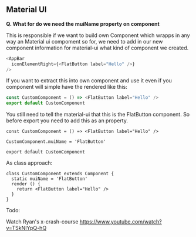 ## Material UI

**Q. What for do we need the muiName property on component**

This is responsible if we want to build own Component which wrapps in any way an Material ui compoment so for, we need to add in our new component information for material-ui what kind of component we created.

```javascript
<AppBar
  iconElementRight={<FlatButton label="Hello" />}
/>
```

If you want to extract this into own component and use it even if you component will simple have the <FlatButton> rendered like this:

```javascript
const CustomComponent = () => <FlatButton label="Hello" />
export default CustomComponent
```

You still need to tell the material-ui that this is the FlatButton component. So before export you need to add this as an property.

```
const CustomComponent = () => <FlatButton label="Hello" />

CustomComponent.muiName = 'FlatButton'

export default CustomComponent
```

As class approach:
```
class CustomComponent extends Component {
  static muiName = 'FlatButton'
  render () {
    return <FlatButton label="Hello" />
  }
}
```

Todo:

Watch Ryan's x-crash-course https://www.youtube.com/watch?v=TSkNIYpQ-hQ
